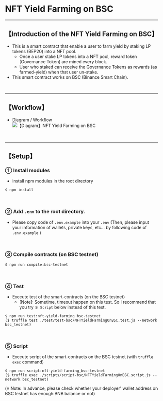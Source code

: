 # NFT Yield Farming on BSC

***
## 【Introduction of the NFT Yield Farming on BSC】
- This is a smart contract that enable a user to farm yield by staking LP tokens (BEP20) into a NFT pool.
  - Once a user stake LP tokens into a NFT pool, reward token (Governance Token) are mined every block.
  - User who staked can receive the Governance Tokens as rewards (as farmed-yield) when that user un-stake.
- This smart contract works on BSC (Binance Smart Chain).

&nbsp;

***

## 【Workflow】
- Diagram / Workflow  
![【Diagram】NFT Yield Farming on BSC](https://user-images.githubusercontent.com/19357502/108629603-1888a900-74a4-11eb-9337-581f757d7b4c.jpg)

&nbsp;

***

## 【Setup】
### ① Install modules
- Install npm modules in the root directory
```
$ npm install
```

<br>

### ② Add `.env` to the root directory.
- Please copy code of `.env.example` into your `.env` 
  (Then, please input your information of wallets, private keys, etc... by following code of `.env.example` )

<br>

### ③ Compile contracts (on BSC testnet)
```
$ npm run compile:bsc-testnet
```

<br>

### ④ Test
- Execute test of the smart-contracts (on the BSC testnet)
  - [Note]: Sometime, timeout happen on this test. So I recommend that you try `⑤ Script` below instead of this test.   
```
$ npm run test:nft-yield-farming_bsc-testnet
($ truffle test ./test/test-bsc/NFTYieldFarmingOnBSC.test.js --network bsc_testnet)
```

<br>

### ⑤ Script
- Execute script of the smart-contracts on the BSC testnet (with `truffle exec` command)
```
$ npm run script:nft-yield-farming_bsc-testnet
($ truffle exec ./scripts/script-bsc/NFTYieldFarmingOnBSC.script.js --network bsc_testnet)
```
(※ Note: In advance, please check whether your deployer' wallet address on BSC testnet has enough BNB balance or not)


